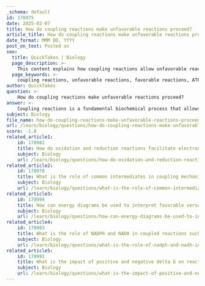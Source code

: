 ```yaml
---
_schema: default
id: 170975
date: 2025-02-07
title: How do coupling reactions make unfavorable reactions proceed?
article_title: How do coupling reactions make unfavorable reactions proceed?
date_format: MMM DD, YYYY
post_on_text: Posted on
seo:
  title: QuickTakes | Biology
  page_description: >-
    This content explains how coupling reactions allow unfavorable reactions in biochemical processes to proceed by linking them with favorable ones, highlighting mechanisms like ATP hydrolysis, concentration differences, and common intermediates.
  page_keywords: >-
    coupling reactions, unfavorable reactions, favorable reactions, ATP hydrolysis, metabolic pathways, Gibbs Free Energy, glycolysis, biochemical processes, energy production, cellular functions
author: QuickTakes
question: >-
    How do coupling reactions make unfavorable reactions proceed?
answer: >-
    Coupling reactions is a fundamental biochemical process that allows energetically unfavorable reactions to proceed by linking them with energetically favorable ones. This mechanism is crucial for maintaining cellular functions and metabolic pathways.\n\n### Mechanisms of Reaction Coupling\n\n1. **Linking Unfavorable and Favorable Reactions**: \n   - The most common method of coupling involves pairing an unfavorable reaction (which has a positive Gibbs Free Energy change, ΔG) with a favorable reaction (which has a negative ΔG). A classic example of this is the hydrolysis of ATP. The hydrolysis of ATP releases energy, which can be harnessed to drive an unfavorable reaction forward. For instance, the synthesis of sucrose from glucose and fructose is energetically unfavorable, but when coupled with ATP hydrolysis, the overall reaction becomes favorable.\n\n2. **Siphoning Off Products**: \n   - Another method of coupling involves creating concentration differences by siphoning off products of a reaction. By removing products as they are formed, the reaction can be driven forward according to Le Chatelier's principle, which states that a system at equilibrium will shift to counteract any changes imposed on it. This method effectively lowers the concentration of products, thus favoring the forward reaction.\n\n3. **Common Intermediates**: \n   - Reactions can also be coupled through common intermediates. In this scenario, a product of one reaction serves as a reactant for another. This linkage ensures that the unfavorable reaction is driven by the favorable one, as the intermediate is continuously consumed.\n\n### Example: Glycolysis\nGlycolysis serves as an excellent example of reaction coupling. It is a multi-step process where several reactions are linked together. Some steps in glycolysis are energetically unfavorable, but they are coupled with favorable reactions, allowing the pathway to proceed efficiently. The overall pathway is designed to ensure that the energy released from the breakdown of glucose is harnessed effectively, with ATP being produced as a key energy carrier.\n\n### Importance of Gibbs Free Energy (ΔG)\nThe concept of Gibbs Free Energy is central to understanding reaction coupling. A negative ΔG indicates a spontaneous and favorable reaction, while a positive ΔG indicates an unfavorable reaction. By coupling reactions, cells can manipulate these energy changes to drive necessary biochemical processes.\n\n### Conclusion\nIn summary, coupling reactions is a vital strategy employed by cells to facilitate unfavorable reactions. By linking these reactions to favorable ones, utilizing concentration differences, and employing common intermediates, cells can efficiently manage their metabolic pathways and maintain homeostasis. This process is essential for various cellular functions, including biosynthesis, energy production, and metabolic regulation.
subject: Biology
file_name: how-do-coupling-reactions-make-unfavorable-reactions-proceed.md
url: /learn/biology/questions/how-do-coupling-reactions-make-unfavorable-reactions-proceed
score: -1.0
related_article1:
    id: 170982
    title: How do oxidation and reduction reactions facilitate electron transfer?
    subject: Biology
    url: /learn/biology/questions/how-do-oxidation-and-reduction-reactions-facilitate-electron-transfer
related_article2:
    id: 170978
    title: What is the role of common intermediates in coupling mechanisms?
    subject: Biology
    url: /learn/biology/questions/what-is-the-role-of-common-intermediates-in-coupling-mechanisms
related_article3:
    id: 170994
    title: How can energy diagrams be used to interpret favorable versus unfavorable reactions?
    subject: Biology
    url: /learn/biology/questions/how-can-energy-diagrams-be-used-to-interpret-favorable-versus-unfavorable-reactions
related_article4:
    id: 170983
    title: What is the role of NADPH and NADH in coupled reactions such as cholesterol biosynthesis?
    subject: Biology
    url: /learn/biology/questions/what-is-the-role-of-nadph-and-nadh-in-coupled-reactions-such-as-cholesterol-biosynthesis
related_article5:
    id: 170991
    title: What is the impact of positive and negative delta G on reaction favorability?
    subject: Biology
    url: /learn/biology/questions/what-is-the-impact-of-positive-and-negative-delta-g-on-reaction-favorability
---
```


&nbsp;